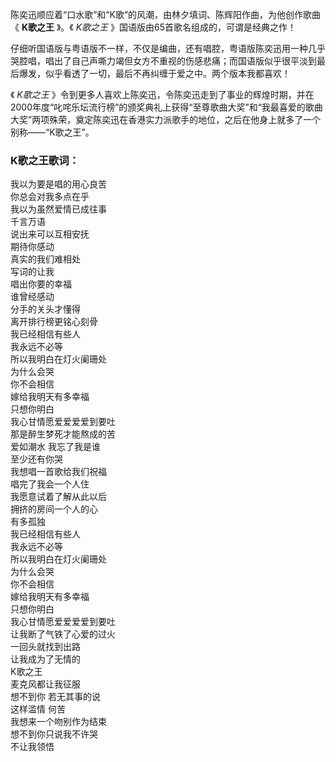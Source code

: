 

陈奕迅顺应着“口水歌”和“K歌”的风潮，由林夕填词、陈辉阳作曲，为他创作歌曲《 **K歌之王** 》。《 _K歌之王_
》国语版由65首歌名组成的，可谓是经典之作！

仔细听国语版与粤语版不一样，不仅是编曲，还有唱腔，粤语版陈奕迅用一种几乎哭腔唱，唱出了自己声嘶力竭但女方不重视的伤感悲痛；而国语版似乎很平淡到最后爆发，似乎看透了一切，最后不再纠缠于爱之中。两个版本我都喜欢！

《 _K歌之王_
》令到更多人喜欢上陈奕迅，令陈奕迅走到了事业的辉煌时期，并在2000年度“叱咤乐坛流行榜”的颁奖典礼上获得“至尊歌曲大奖”和“我最喜爱的歌曲大奖”两项殊荣，奠定陈奕迅在香港实力派歌手的地位，之后在他身上就多了一个别称——“K歌之王”。

### K歌之王歌词：

我以为要是唱的用心良苦  
你总会对我多点在乎  
我以为虽然爱情已成往事  
千言万语  
说出来可以互相安抚  
期待你感动  
真实的我们难相处  
写词的让我  
唱出你要的幸福  
谁曾经感动  
分手的关头才懂得  
离开排行榜更铭心刻骨  
我已经相信有些人  
我永远不必等  
所以我明白在灯火阑珊处  
为什么会哭  
你不会相信  
嫁给我明天有多幸福  
只想你明白  
我心甘情愿爱爱爱爱到要吐  
那是醉生梦死才能熬成的苦  
爱如潮水 我忘了我是谁  
至少还有你哭  
我想唱一首歌给我们祝福  
唱完了我会一个人住  
我愿意试着了解从此以后  
拥挤的房间一个人的心  
有多孤独  
我已经相信有些人  
我永远不必等  
所以我明白在灯火阑珊处  
为什么会哭  
你不会相信  
嫁给我明天有多幸福  
只想你明白  
我心甘情愿爱爱爱爱到要吐  
让我断了气铁了心爱的过火  
一回头就找到出路  
让我成为了无情的  
K歌之王  
麦克风都让我征服  
想不到你 若无其事的说  
这样滥情 何苦  
我想来一个吻别作为结束  
想不到你只说我不许哭  
不让我领悟


